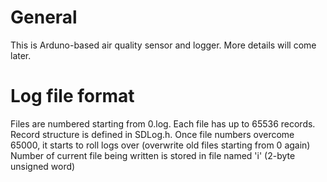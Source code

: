 # General
This is Arduno-based air quality sensor and logger. More details will come later.

# Log file format
Files are numbered starting from 0.log. Each file has up to 65536 records. Record structure is defined in SDLog.h.
Once file numbers overcome 65000, it starts to roll logs over (overwrite old files starting from 0 again)
Number of current file being written is stored in file named 'i' (2-byte unsigned word)